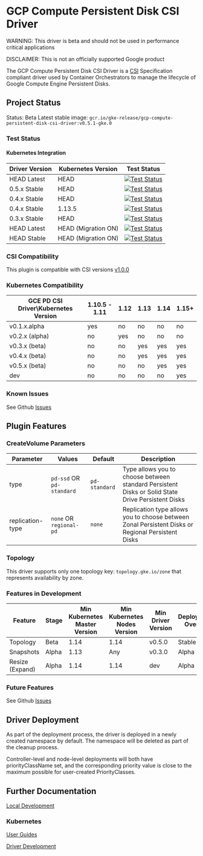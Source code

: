 # GCP Compute Persistent Disk CSI Driver

WARNING: This driver is beta and should not be used in performance critical applications

DISCLAIMER: This is not an officially supported Google product

The GCP Compute Persistent Disk CSI Driver is a
[CSI](https://github.com/container-storage-interface/spec/blob/master/spec.md)
Specification compliant driver used by Container Orchestrators to manage the
lifecycle of Google Compute Engine Persistent Disks.

## Project Status

Status: Beta
Latest stable image: `gcr.io/gke-release/gcp-compute-persistent-disk-csi-driver:v0.5.1-gke.0`

### Test Status

#### Kubernetes Integration

| Driver Version | Kubernetes Version | Test Status |
|----------------|--------------------|-------------|
| HEAD Latest | HEAD | [<img alt="Test Status" src="https://testgrid.k8s.io/q/summary/sig-gcp-compute-persistent-disk-csi-driver/Kubernetes%20Master%20Driver%20Latest/tests_status" />](https://testgrid.k8s.io/sig-gcp-compute-persistent-disk-csi-driver#Kubernetes%20Master%20Driver%20Latest) |
| 0.5.x Stable | HEAD | [<img alt="Test Status" src="https://testgrid.k8s.io/q/summary/sig-gcp-compute-persistent-disk-csi-driver/Kubernetes%20Master%20Driver%20Release%200.5/tests_status" />](https://testgrid.k8s.io/sig-gcp-compute-persistent-disk-csi-driver#Kubernetes%20Master%20Driver%20Release%200.5) |
| 0.4.x Stable | HEAD | [<img alt="Test Status" src="https://testgrid.k8s.io/q/summary/sig-gcp-compute-persistent-disk-csi-driver/Kubernetes%20Master%20Driver%20Release%200.4/tests_status" />](https://testgrid.k8s.io/sig-gcp-compute-persistent-disk-csi-driver#Kubernetes%20Master%20Driver%20Release%200.4) |
| 0.4.x Stable | 1.13.5 | [<img alt="Test Status" src="https://testgrid.k8s.io/q/summary/sig-gcp-compute-persistent-disk-csi-driver/Kubernetes%20v1.13.5%20Driver%20Release%200.4/tests_status" />](https://testgrid.k8s.io/sig-gcp-compute-persistent-disk-csi-driver#Kubernetes%20v1.13.5%20Driver%20Release%200.4) |
| 0.3.x Stable | HEAD | [<img alt="Test Status" src="https://testgrid.k8s.io/q/summary/sig-gcp-compute-persistent-disk-csi-driver/Kubernetes%20Master%20Driver%20Release%200.3/tests_status" />](https://testgrid.k8s.io/sig-gcp-compute-persistent-disk-csi-driver#Kubernetes%20Master%20Driver%20Release%200.3) |
| HEAD Latest | HEAD (Migration ON) | [<img alt="Test Status" src="https://testgrid.k8s.io/q/summary/sig-gcp-compute-persistent-disk-csi-driver/Migration%20Kubernetes%20Master%20Driver%20Latest/tests_status" />](https://testgrid.k8s.io/sig-gcp-compute-persistent-disk-csi-driver#Migration%20Kubernetes%20Master%20Driver%20Latest) |
| HEAD Stable | HEAD (Migration ON) | [<img alt="Test Status" src="https://testgrid.k8s.io/q/summary/sig-gcp-compute-persistent-disk-csi-driver/Migration%20Kubernetes%20Master%20Driver%20Stable/tests_status" />](https://testgrid.k8s.io/sig-gcp-compute-persistent-disk-csi-driver#Migration%20Kubernetes%20Master%20Driver%20Stable) |

### CSI Compatibility

This plugin is compatible with CSI versions [v1.0.0](https://github.com/container-storage-interface/spec/blob/v1.0.0/spec.md)

### Kubernetes Compatibility

| GCE PD CSI Driver\Kubernetes Version | 1.10.5 - 1.11 | 1.12 | 1.13 | 1.14 | 1.15+|
|--------------------------------------|---------------|------|------|------|------|
| v0.1.x.alpha                         | yes           | no   | no   | no   | no   |
| v0.2.x (alpha)                       | no            | yes  | no   | no   | no   |
| v0.3.x (beta)                        | no            | no   | yes  | yes  | yes  |
| v0.4.x (beta)                        | no            | no   | yes  | yes  | yes  |
| v0.5.x (beta)                        | no            | no   | no   | yes  | yes  |
| dev                                  | no            | no   | no   | no   | yes  |

### Known Issues

See Github [Issues](https://github.com/kubernetes-sigs/gcp-compute-persistent-disk-csi-driver/issues)

## Plugin Features

### CreateVolume Parameters

| Parameter        | Values                    | Default       | Description                                                                                        |
|------------------|---------------------------|---------------|----------------------------------------------------------------------------------------------------|
| type             | `pd-ssd` OR `pd-standard` | `pd-standard` | Type allows you to choose between standard Persistent Disks  or Solid State Drive Persistent Disks |
| replication-type | `none` OR `regional-pd`   | `none`        | Replication type allows you to choose between Zonal Persistent Disks or Regional Persistent Disks  |

### Topology

This driver supports only one topology key:
`topology.gke.io/zone`
that represents availability by zone.

### Features in Development

| Feature         | Stage | Min Kubernetes Master Version | Min Kubernetes Nodes Version | Min Driver Version | Deployment Overlay |
|-----------------|-------|-------------------------------|------------------------------|--------------------|--------------------|
| Topology        | Beta  | 1.14                          | 1.14                         | v0.5.0             | Stable             |
| Snapshots       | Alpha | 1.13                          | Any                          | v0.3.0             | Alpha              |
| Resize (Expand) | Alpha | 1.14                          | 1.14                         | dev                | Alpha              |

### Future Features

See Github [Issues](https://github.com/kubernetes-sigs/gcp-compute-persistent-disk-csi-driver/issues)

## Driver Deployment
As part of the deployment process, the driver is deployed in a newly created namespace by default. The namespace will be deleted as part of the cleanup process.

Controller-level and node-level deployments will both have priorityClassName set, and the corresponding priority value is close to the maximum possible for user-created PriorityClasses.

## Further Documentation

[Local Development](docs/local-development.md)

### Kubernetes

[User Guides](docs/kubernetes/user-guides)

[Driver Development](docs/kubernetes/development.md)
